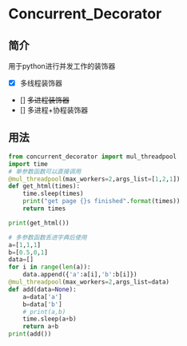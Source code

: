 # Concurrent_Decorator

## 简介
用于python进行并发工作的装饰器
- [x] 多线程装饰器
- [] ~~多进程装饰器~~
- [] 多进程+协程装饰器


## 用法
```python
from concurrent_decorator import mul_threadpool
import time
# 单参数函数可以直接调用
@mul_threadpool(max_workers=2,args_list=[1,2,1])  
def get_html(times):
    time.sleep(times)
    print("get page {}s finished".format(times))
    return times

print(get_html())

# 多参数函数丢进字典后使用
a=[1,1,1]
b=[0.5,0,1]
data=[]
for i in range(len(a)):
    data.append({'a':a[i],'b':b[i]})
@mul_threadpool(max_workers=2,args_list=data)
def add(data=None):
    a=data['a']
    b=data['b']
    # print(a,b)
    time.sleep(a+b)
    return a+b
print(add())
```
